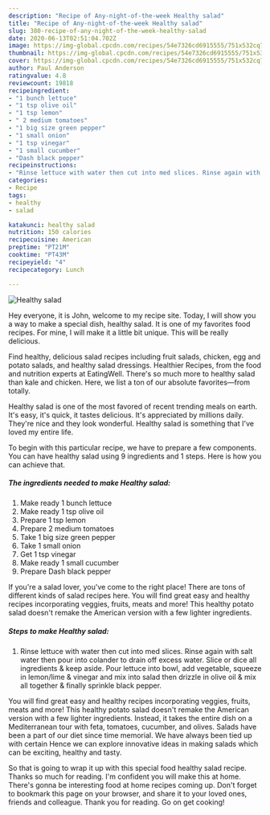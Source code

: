 ```yaml
---
description: "Recipe of Any-night-of-the-week Healthy salad"
title: "Recipe of Any-night-of-the-week Healthy salad"
slug: 380-recipe-of-any-night-of-the-week-healthy-salad
date: 2020-06-13T02:51:04.702Z
image: https://img-global.cpcdn.com/recipes/54e7326cd6915555/751x532cq70/healthy-salad-recipe-main-photo.jpg
thumbnail: https://img-global.cpcdn.com/recipes/54e7326cd6915555/751x532cq70/healthy-salad-recipe-main-photo.jpg
cover: https://img-global.cpcdn.com/recipes/54e7326cd6915555/751x532cq70/healthy-salad-recipe-main-photo.jpg
author: Paul Anderson
ratingvalue: 4.8
reviewcount: 19818
recipeingredient:
- "1 bunch lettuce"
- "1 tsp olive oil"
- "1 tsp lemon"
- " 2 medium tomatoes"
- "1 big size green pepper"
- "1 small onion"
- "1 tsp vinegar"
- "1 small cucumber"
- "Dash black pepper"
recipeinstructions:
- "Rinse lettuce with water then cut into med slices. Rinse again with salt water then pour into colander to drain off excess water. Slice or dice all ingredients &amp; keep aside. Pour lettuce into bowl, add vegetable, squeeze in lemon/lime &amp; vinegar and mix into salad then drizzle in olive oil &amp; mix all together &amp; finally sprinkle black pepper."
categories:
- Recipe
tags:
- healthy
- salad

katakunci: healthy salad 
nutrition: 150 calories
recipecuisine: American
preptime: "PT21M"
cooktime: "PT43M"
recipeyield: "4"
recipecategory: Lunch

---
```



![Healthy salad](https://img-global.cpcdn.com/recipes/54e7326cd6915555/751x532cq70/healthy-salad-recipe-main-photo.jpg)

Hey everyone, it is John, welcome to my recipe site. Today, I will show you a way to make a special dish, healthy salad. It is one of my favorites food recipes. For mine, I will make it a little bit unique. This will be really delicious.

Find healthy, delicious salad recipes including fruit salads, chicken, egg and potato salads, and healthy salad dressings. Healthier Recipes, from the food and nutrition experts at EatingWell. There&#39;s so much more to healthy salad than kale and chicken. Here, we list a ton of our absolute favorites—from totally.

Healthy salad is one of the most favored of recent trending meals on earth. It's easy, it's quick, it tastes delicious. It's appreciated by millions daily. They're nice and they look wonderful. Healthy salad is something that I've loved my entire life.


To begin with this particular recipe, we have to prepare a few components. You can have healthy salad using 9 ingredients and 1 steps. Here is how you can achieve that.

<!--inarticleads1-->

##### The ingredients needed to make Healthy salad:

1. Make ready 1 bunch lettuce
1. Make ready 1 tsp olive oil
1. Prepare 1 tsp lemon
1. Prepare  2 medium tomatoes
1. Take 1 big size green pepper
1. Take 1 small onion
1. Get 1 tsp vinegar
1. Make ready 1 small cucumber
1. Prepare Dash black pepper


If you&#39;re a salad lover, you&#39;ve come to the right place! There are tons of different kinds of salad recipes here. You will find great easy and healthy recipes incorporating veggies, fruits, meats and more! This healthy potato salad doesn&#39;t remake the American version with a few lighter ingredients. 

<!--inarticleads2-->

##### Steps to make Healthy salad:

1. Rinse lettuce with water then cut into med slices. Rinse again with salt water then pour into colander to drain off excess water. Slice or dice all ingredients &amp; keep aside. Pour lettuce into bowl, add vegetable, squeeze in lemon/lime &amp; vinegar and mix into salad then drizzle in olive oil &amp; mix all together &amp; finally sprinkle black pepper.


You will find great easy and healthy recipes incorporating veggies, fruits, meats and more! This healthy potato salad doesn&#39;t remake the American version with a few lighter ingredients. Instead, it takes the entire dish on a Mediterranean tour with feta, tomatoes, cucumber, and olives. Salads have been a part of our diet since time memorial. We have always been tied up with certain Hence we can explore innovative ideas in making salads which can be exciting, healthy and tasty. 

So that is going to wrap it up with this special food healthy salad recipe. Thanks so much for reading. I'm confident you will make this at home. There's gonna be interesting food at home recipes coming up. Don't forget to bookmark this page on your browser, and share it to your loved ones, friends and colleague. Thank you for reading. Go on get cooking!
